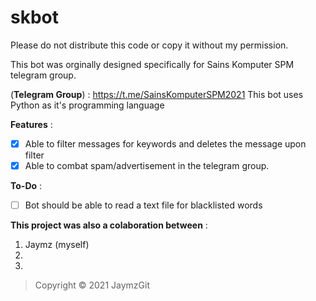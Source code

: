 # skbot
Please do not distribute this code or copy it without my permission.

This bot was orginally designed specifically for Sains Komputer SPM telegram group.

(**Telegram Group**) : https://t.me/SainsKomputerSPM2021
This bot uses Python as it's programming language

**Features** :
- [x] Able to filter messages for keywords and deletes the message upon filter 
- [x] Able to combat spam/advertisement in the telegram group.

**To-Do** :
- [ ] Bot should be able to read a text file for blacklisted words

**This project was also a colaboration between** :
1. Jaymz (myself)
2. 
3. 

> Copyright © 2021 JaymzGit

